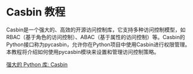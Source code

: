 # Casbin 教程

<show-structure depth="3"/>

Casbin是一个强大的、高效的开源访问控制库，它支持多种访问控制模型，如RBAC（基于角色的访问控制）、ABAC（基于属性的访问控制）等。Casbin的Python接口称为pycasbin，允许你在Python项目中使用Casbin进行权限管理。本教程将介绍如何使用pycasbin模块来设置和管理访问控制策略。


<seealso>
<category ref="ref_docs">
    <a href="https://mp.weixin.qq.com/s/rhONUfUuFpG_Mh3C7jH-1A">强大的 Python 库: Casbin</a>
</category>
<category ref="ref_github">
</category>
<category ref="ref_issues">
</category>
<category ref="ref_hf">
</category>
<category ref="ref_ms">
</category>
</seealso>


